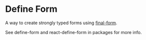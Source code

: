 # Define Form

A way to create strongly typed forms using [final-form](https://github.com/final-form/final-form).

See define-form and react-define-form in packages for more info.
